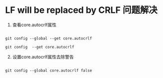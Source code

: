 # LF will be replaced by CRLF 问题解决

1. 查看core.autocrlf属性

```

git config --global --get core.autocrlf

git config  --get core.autocrlf

```

2. 设置core.autocrlf属性去除警告

```

git config --global core.autocrlf false

```






